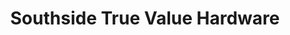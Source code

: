 ---
title: "Southside True Value Hardware"
url: /saint-louis/southside-true-value-hardware/
shop: hardware
---